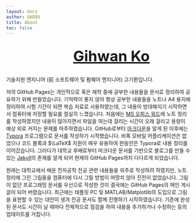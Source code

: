 ```yaml
---
layout: docs
author: GKO95
title: About
toc: false
---
```

<div style="display: flex; flex-flow: row nowrap; justify-content: center; padding: 8px 0px 8px 0px;">
    <a title="LinkedIn"  href="https://www.linkedin.com/in/gihwan-ko/" style="width: auto; height: auto; color: unset;">
        <section style="display: flex; flex-flow: row nowrap; justify-content: center;">
            <span style="display: inline-block; align-self:center; background-image:url('/images/icons/icon-linkedin.png'); background-repeat: no-repeat; background-position: center; background-size: 64px; width: 64px; height: 64px;"></span>
            <span style="align-self: center; margin-left: 8px; font-size: 40px; font-weight: bold;">Gihwan Ko</span>
        </section>
    </a>
</div>

기술지원 엔지니어 (前 소프트웨어 및 펌웨어 엔지니어) 고기환입니다.

저의 GitHub Pages는 개인적으로 혹은 재학 중에 공부한 내용들을 문서로 정리하여 공유하기 위해 만들었습니다. 기억력이 좋지 않아 항상 공부한 내용들을 노트나 A4 용지에 정리하여 시험 기간이 되면 복습 자료로 사용하였는데, 그 내용이 방대해지기 시작하면서 컴퓨터에 저장할 필요를 절실히 느꼈습니다. 처음에는 [MS 오피스 워드](https://www.microsoft.com/en-us/microsoft-365/word)에 노트 정리를 작성하였지만 내용이 많아지면서 파일을 여는데 걸리는 시간이 오래 걸리고 용량이 예상 외로 커지는 문제를 마주하였습니다. GitHub로부터 [마크다운](https://www.markdownguide.org/)을 알게 된 이후에는 [Typora](https://typora.io/) 프로그램으로 문서를 작성하기 시작했습니다. 비록 모바일 어플리케이션은 없었으나 코드 블록과 $\LaTeX$ 지원이 매우 유용하여 한동안은 Typora로 내용 정리를 이어갔습니다. 그러다가 대학교 후배로부터 마크다운 문서를 기반으로 블로그를 만들 수 있는 [Jekyll](https://jekyllrb.com/)의 존재를 알게 되어 현재의 GitHub Pages까지 다다르게 되었습니다.

원래는 대학교에서 배운 전자공학 전공 관련 내용들을 위주로 작성하려 하였지만, 노트 정리에 그린 그림들을 컴퓨터에 다시 그릴 방법이 마땅치 않아 진전이 없었습니다. 그림이 없던 프로그래밍 문서를 우선으로 작성한 것이 결국에는 GitHub Pages의 메인 게시글이 되어 버렸습니다. 최근에는 태플릿 PC 및 MATLAB/Matplotlib의 도입으로 그림을 표현할 수 있는 대안이 생겨 전공 문서도 함께 진행하기 시작하였습니다. 기존에 완성된 문서도 시간이 날 때마다 전체적으로 점검을 하여 내용을 추가하거나 수정하는 등의 업데이트를 거칩니다.
